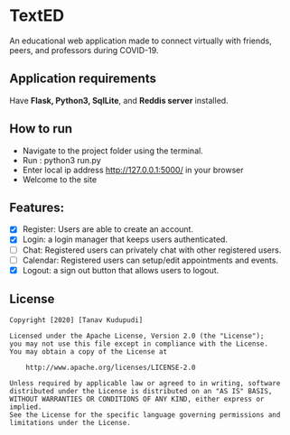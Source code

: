 # TextED
An educational web application made to connect virtually with friends, peers, and professors during COVID-19.

## Application requirements
Have **Flask, Python3, SqlLite**, and **Reddis server** installed.

## How to run
- Navigate to the project folder using the terminal.
- Run : python3 run.py
- Enter local ip address http://127.0.0.1:5000/ in your browser
- Welcome to the site

## Features: 
* [x] Register: Users are able to create an account.
* [x] Login: a login manager that keeps users authenticated.
* [ ] Chat: Registered users can privately chat with other registered users.
* [ ] Calendar: Registered users can setup/edit appointments and events.
* [x] Logout: a sign out button that allows users to logout.

## License

    Copyright [2020] [Tanav Kudupudi]

    Licensed under the Apache License, Version 2.0 (the "License");
    you may not use this file except in compliance with the License.
    You may obtain a copy of the License at

        http://www.apache.org/licenses/LICENSE-2.0

    Unless required by applicable law or agreed to in writing, software
    distributed under the License is distributed on an "AS IS" BASIS,
    WITHOUT WARRANTIES OR CONDITIONS OF ANY KIND, either express or implied.
    See the License for the specific language governing permissions and
    limitations under the License.
